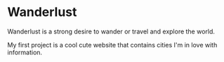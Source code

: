 # Wanderlust
Wanderlust is a strong desire to wander or travel and explore the world.

My first project is a cool cute website that contains cities I'm in love with information.